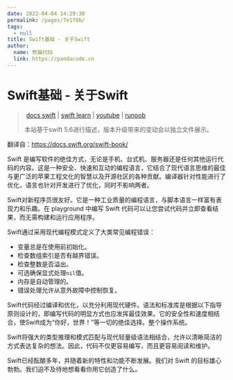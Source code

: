 ```yaml
---
date: 2022-04-04 14:29:30
permalink: /pages/7e178b/
tags: 
  - null
title: Swift基础 - 关于Swift
author: 
  name: 熊猫代码
  link: https://pandacode.cn
---
```

# Swift基础 - 关于Swift

> ​	[docs swift](https://docs.swift.org/swift-book/) | [swift learn](https://www.hackingwithswift.com/videos) | [youtube](https://www.youtube.com/channel/UCmJi5RdDLgzvkl3Ly0DRMlQ) | [runoob](https://www.runoob.com/swift/swift-tutorial.html)
>
> 本站基于swift 5.6进行描述，版本升级带来的变动会以独立文件展示。

翻译自：https://docs.swift.org/swift-book/

Swift 是编写软件的绝佳方式，无论是手机、台式机、服务器还是任何其他运行代码的内容。这是一种安全、快速和互动的编程语言，它结合了现代语言思维的最佳与更广泛的苹果工程文化的智慧以及开源社区的各种贡献。编译器针对性能进行了优化，语言也针对开发进行了优化，同时不影响两者。

Swift对新程序员很友好。它是一种工业质量的编程语言，与脚本语言一样富有表现力和乐趣。在 playground 中编写 Swift 代码可以让您尝试代码并立即查看结果，而无需构建和运行应用程序。

Swift通过采用现代编程模式定义了大类常见编程错误：

- 变量总是在使用前初始化。
- 检查数组索引是否有越界错误。
- 检查整数是否溢出。
- 可选确保显式处理`nil`值。
- 内存是自动管理的。
- 错误处理允许从意外故障中控制恢复。

Swift代码经过编译和优化，以充分利用现代硬件。语法和标准库是根据以下指导原则设计的，即编写代码的明显方式也应发挥最佳效果。它的安全性和速度相结合，使Swift成为“你好，世界！”等一切的绝佳选择。整个操作系统。

Swift将强大的类型推理和模式匹配与现代轻量级语法相结合，允许以清晰简洁的方式表达复杂的想法。因此，代码不仅更容易编写，而且更容易阅读和维护。

Swift已经酝酿多年，并随着新的特性和功能不断发展。我们对 Swift 的目标雄心勃勃。我们迫不及待地想看看你用它创造了什么。